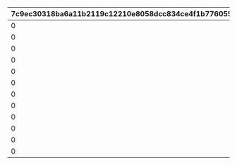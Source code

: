 |7c9ec30318ba6a11b2119c12210e8058dcc834ce4f1b776055fd5015656b7e85|60e35c0e8f76424ada89b82ea20d605604a22cada47c4b3b19d20d50c2f65e04|11d62763f4814a375678c18a526899becbfc907e16cad381aceabb4726fe0764|a8121b1daa7fee680902d429bfa633e7ea78bd69ede069a4ddf7a3dc3e4054b7|c0e5a9f1257a7d106a666e525a9f9263a017051d3117e95ca0b432343fc20603|44a3361b7b9c32803cbb32bb6aeaec878faabd1c9f9b21430d9ef477eeb42b5b|7c6e7fe8efdea6ea2b8e24102207dde9d386f97f98168682704f51547ee553ed|d5369aa0250325b0904f76bf93e851907c51287023804cc8c8600d05632ad9cd|
| --- | --- | --- | --- | --- | --- | --- | --- |
|0|1001201|0|0|10012|10012103|0|1|
|0|1001202|0|0|10012|10012107|0|2|
|0|1001203|0|0|10012|10012109|0|3|
|0|1001204|0|1001201|10012|10012114|0|4|
|0|1001204|0|1001202|10012|10012114|0|5|
|0|1001204|0|1001203|10012|10012114|0|6|
|0|2001201|0|0|20012|20012103|0|7|
|0|2001202|0|0|20012|20012107|0|8|
|0|2001203|0|0|20012|20012109|0|9|
|0|2001204|0|2001201|20012|20012114|0|10|
|0|2001204|0|2001202|20012|20012114|0|11|
|0|2001204|0|2001203|20012|20012114|0|12|